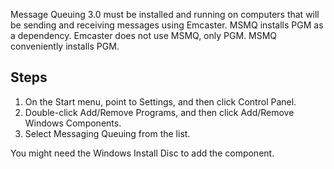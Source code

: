 Message Queuing 3.0 must be installed and running on computers that will be sending and receiving messages using Emcaster. MSMQ installs PGM as a dependency. Emcaster does not use MSMQ, only PGM.  MSMQ conveniently installs PGM.

## Steps ##

  1. On the Start menu, point to Settings, and then click Control Panel.
  1. Double-click Add/Remove Programs, and then click Add/Remove Windows Components.
  1. Select Messaging Queuing from the list.

You might need the Windows Install Disc to add the component.